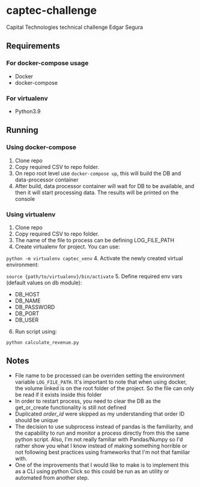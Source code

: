 # captec-challenge
Capital Technologies technical challenge
Edgar Segura

## Requirements
### For docker-compose usage
* Docker
* docker-compose

### For virtualenv
* Python3.9

## Running
### Using docker-compose
1. Clone repo
2. Copy required CSV to repo folder.
2. On repo root level use `docker-compose up`, this will build the DB and data-processor container
3. After build, data processor container will wait for DB to be available, and then it will start processing data. The results will be printed on the console

### Using virtualenv
1. Clone repo
2. Copy required CSV to repo folder.
3.  The name of the file to process can be defining LOG_FILE_PATH
4. Create virtualenv for project. You can use:

```python -m virtualenv captec_venv```
4. Activate the newly created virtual environment:

```source {path/to/virtualenv}/bin/activate```
5. Define required env vars (default values on db module):
* DB_HOST
* DB_NAME
* DB_PASSWORD
* DB_PORT
* DB_USER

6. Run script using:

```python calculate_revenue.py```


## Notes
* File name to be processed can be overriden setting the environment variable `LOG_FILE_PATH`. It's important to note that when using docker, the volume linked is on the root folder of the project. So the file can only be read if it exists inside this folder
* In order to restart process, you need to clear the DB as the get_or_create functionality is still not defined
* Duplicated *order_id* were skipped as my understanding that order ID should be unique
* The decision to use subprocess instead of pandas is the familiarity, and the capability to run and monitor a process directly from this the same python script. Also, I'm not really familiar with Pandas/Numpy so I'd rather show you what I know instead of making something horrible or not following best practices using frameworks that I'm not that familiar with.
* One of the improvements that I would like to make is to implement this as a CLI using python Click so this could be run as an utility or automated from another step.

